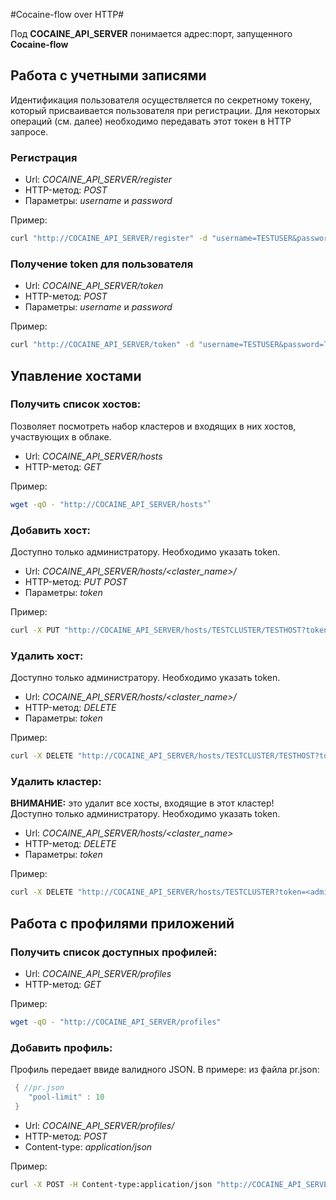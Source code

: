 #Cocaine-flow over HTTP#

Под **COCAINE_API_SERVER** понимается адрес:порт, запущенного **Cocaine-flow**

## Работа с учетными записями ##
Идентификация пользователя осуществляется по секретному токену, который присваивается пользователя при регистрации. 
Для некоторых операций (см. далее) необходимо передавать этот токен в HTTP запросе.

### Регистрация
 
  + Url: *COCAINE_API_SERVER/register*
  + HTTP-метод: *POST*
  + Параметры: *username* и *password*  

Пример:
```bash
curl "http://COCAINE_API_SERVER/register" -d "username=TESTUSER&password=TEST"`
```

### Получение token для пользователя

  + Url: *COCAINE_API_SERVER/token*
  + HTTP-метод: *POST*
  + Параметры: *username* и *password*

Пример:  
```bash
curl "http://COCAINE_API_SERVER/token" -d "username=TESTUSER&password=TEST"`
```

## Упавление хостами

### Получить список хостов:
Позволяет посмотреть набор кластеров и входящих в них хостов, участвующих в облаке.

  + Url: *COCAINE_API_SERVER/hosts*
  + HTTP-метод: *GET*

Пример:
```bash
wget -qO - "http://COCAINE_API_SERVER/hosts"`
```

### Добавить хост:
Доступно только администратору. Необходимо указать token.
  + Url: *COCAINE_API_SERVER/hosts/<claster_name>/<hostname>*
  + HTTP-метод: *PUT* *POST*
  + Параметры: *token*

Пример:
```bash
curl -X PUT "http://COCAINE_API_SERVER/hosts/TESTCLUSTER/TESTHOST?token=<admin's-token>"`
```

### Удалить хост:
Доступно только администратору. Необходимо указать token.
  + Url: *COCAINE_API_SERVER/hosts/<claster_name>/<hostname>*
  + HTTP-метод: *DELETE*
  + Параметры: *token*

Пример:
```bash
curl -X DELETE "http://COCAINE_API_SERVER/hosts/TESTCLUSTER/TESTHOST?token=<admin's-token>"`
```

### Удалить кластер:
**ВНИМАНИЕ:** это удалит все хосты, входящие в этот кластер!  
Доступно только администратору. Необходимо указать token.

  + Url: *COCAINE_API_SERVER/hosts/<claster_name>*
  + HTTP-метод: *DELETE*
  + Параметры: *token*

Пример:
```bash
curl -X DELETE "http://COCAINE_API_SERVER/hosts/TESTCLUSTER?token=<admin's-token>"`
```

## Работа с профилями приложений

### Получить список доступных профилей:
  + Url: *COCAINE_API_SERVER/profiles*
  + HTTP-метод: *GET*

Пример:  
```bash
wget -qO - "http://COCAINE_API_SERVER/profiles"
```
 
### Добавить профиль:
Профиль передает ввиде валидного JSON. В примере: из файла pr.json:
```java
 { //pr.json
    "pool-limit" : 10 
 }
```
  + Url: *COCAINE_API_SERVER/profiles/<profile-name>*
  + HTTP-метод: *POST*
  + Content-type: *application/json*

Пример:
```bash
curl -X POST -H Content-type:application/json "http://COCAINE_API_SERVER/profiles/testprofile?token=<admin's-token>" --data @pr.json
```
